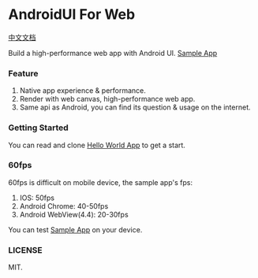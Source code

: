 # AndroidUI For Web
[中文文档](https://github.com/linfaxin/AndroidUI4Web/blob/master/README_cn.md)

Build a high-performance web app with Android UI.
[Sample App](http://linfaxin.com/AndroidUI4Web/sample/main.html)


### Feature

1. Native app experience & performance.
2. Render with web canvas, high-performance web app.
3. Same api as Android, you can find its question & usage on the internet.


### Getting Started 

You can read and clone [Hello World App](https://github.com/linfaxin/AndroidUI4Web-HelloWorld) to get a start.


### 60fps

60fps is difficult on mobile device, the sample app's fps:

1. IOS: 50fps
2. Android Chrome: 40-50fps
3. Android WebView(4.4): 20-30fps

You can test [Sample App](http://linfaxin.com/AndroidUI4Web/sample/main.html) on your device.


### LICENSE

MIT.
